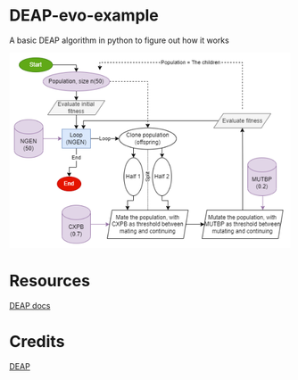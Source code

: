 # DEAP-evo-example
A basic DEAP algorithm in python to figure out how it works

![DEAP image](./DEAP%20process%20diagram.png)

# Resources
[DEAP docs](https://deap.readthedocs.io/en/master/)

# Credits
[DEAP](https://deap.readthedocs.io/en/master/overview.html)
